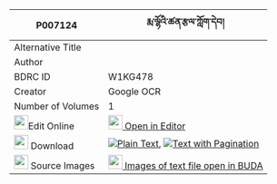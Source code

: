 |P007124|རྨ་ལྷོའི་ཚན་རྩལ་ཀློག་དེབ། 
| --- | --- 
|Alternative Title |
|Author | 
|BDRC ID | W1KG478
|Creator | Google OCR
|Number of Volumes| 1
|<img width="25" src="https://img.icons8.com/color/25/000000/edit-property.png">Edit Online| [<img width="25" src="https://avatars.githubusercontent.com/u/45091458?s=200&v=4"> Open in Editor](http://editor.openpecha.org/P007124)
|<img width="25" src="https://img.icons8.com/fluent/48/000000/download-2.png"/>  Download | [![](https://img.icons8.com/color/20/000000/txt.png)Plain Text](https://github.com/Openpecha/P007124/releases/download/v2/ma_lho_i_tsen_tsal_lokdeb_plain_P007124.zip), [![](https://img.icons8.com/color/20/000000/txt.png)Text with Pagination](https://github.com/Openpecha/P007124/releases/download/v2/ma_lho_i_tsen_tsal_lokdeb_pages_P007124.zip)
|<img width="25" src="https://img.icons8.com/plasticine/100/000000/pictures-folder.png"/>  Source Images | [<img width="25" src="https://library.bdrc.io/icons/BUDA-small.svg"> Images of text file open in BUDA](https://library.bdrc.io/show/bdr:W1KG478)